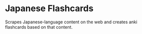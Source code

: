 # Japanese Flashcards
Scrapes Japanese-language content on the web and creates anki flashcards based on that content.
